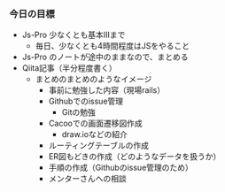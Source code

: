 ### 今日の目標
- Js-Pro 少なくとも基本IIIまで
  - 毎日、少なくとも4時間程度はJSをやること
- Js-Pro のノートが途中のままなので、まとめる
- Qiita記事（半分程度書く）
  - まとめのまとめのようなイメージ
    - 事前に勉強した内容（現場rails）
    - Githubでのissue管理
      - Gitの勉強
    - Cacooでの画面遷移図作成
      - draw.ioなどの紹介
    - ルーティングテーブルの作成
    - ER図もどきの作成（どのようなデータを扱うか）
    - 手順の作成（Githubのissue管理のため）
    - メンターさんへの相談  
